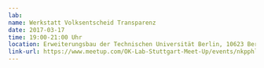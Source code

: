 ```yaml
---
lab: 
name: Werkstatt Volksentscheid Transparenz
date: 2017-03-17
time: 19:00-21:00 Uhr
location: Erweiterungsbau der Technischen Universität Berlin, 10623 Berlin
link-url: https://www.meetup.com/OK-Lab-Stuttgart-Meet-Up/events/nkpphlywfbsb/
---
```

